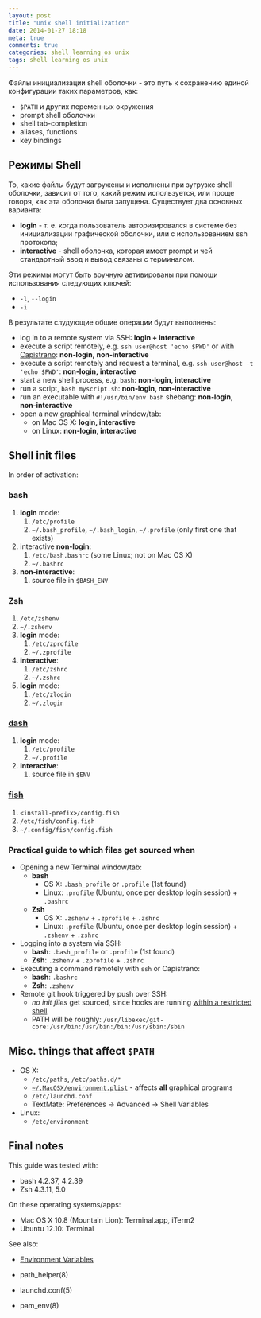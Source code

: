 ```yaml
---
layout: post
title: "Unix shell initialization"
date: 2014-01-27 18:18
meta: true
comments: true
categories: shell learning os unix
tags: shell learning os unix
---
```

Файлы инициализации shell оболочки - это путь к сохранению единой
конфигурации таких параметров, как:

* `$PATH` и других переменных окружения
* prompt shell оболочки
* shell tab-completion
* aliases, functions
* key bindings


## Режимы Shell

То, какие файлы будут загружены и исполнены при зугрузке shell оболочки,
зависит от того, какий режим используется, или проще говоря, как эта
оболочка была запущена. Существует два основных варианта:

* **login** - т. е. когда пользователь авторизировался в системе без
  инициализации графической оболочки, или с использованием ssh протокола;
* **interactive** - shell оболочка, которая имеет prompt и чей стандартный
  ввод и вывод связаны с терминалом.

Эти режимы могут быть вручную автивированы при помощи использования
следующих ключей:

* `-l`, `--login`
* `-i`

В результате слудующие общие операции будут выполнены:

* log in to a remote system via SSH:
  **login + interactive**
* execute a script remotely, e.g. `ssh user@host 'echo $PWD'` or with
  [Capistrano][]: **non‑login,&nbsp;non‑interactive**
* execute a script remotely and request a terminal, e.g. `ssh user@host
  -t 'echo $PWD'`: **non-login,&nbsp;interactive**
* start a new shell process, e.g. `bash`:
  **non‑login, interactive**
* run a script, `bash myscript.sh`:
  **non‑login, non‑interactive**
* run an executable with `#!/usr/bin/env bash` shebang:
  **non‑login, non‑interactive**
* open a new graphical terminal window/tab:
  * on Mac OS X: **login, interactive**
  * on Linux: **non‑login, interactive**


## Shell init files

In order of activation:

### bash

1. **login** mode:
   1. `/etc/profile`
   2. `~/.bash_profile`, `~/.bash_login`, `~/.profile` (only first one
      that exists)
2. interactive **non-login**:
   1. `/etc/bash.bashrc` (some Linux; not on Mac OS X)
   2. `~/.bashrc`
3. **non-interactive**:
   1. source file in `$BASH_ENV`

### Zsh

1. `/etc/zshenv`
2. `~/.zshenv`
3. **login** mode:
   1. `/etc/zprofile`
   2. `~/.zprofile`
4. **interactive**:
   1. `/etc/zshrc`
   2. `~/.zshrc`
5. **login** mode:
   1. `/etc/zlogin`
   2. `~/.zlogin`

### [dash][]

1. **login** mode:
   1. `/etc/profile`
   2. `~/.profile`
2. **interactive**:
   1. source file in `$ENV`

### [fish][]

1. `<install-prefix>/config.fish`
2. `/etc/fish/config.fish`
3. `~/.config/fish/config.fish`

### Practical guide to which files get sourced when

* Opening a new Terminal window/tab:
  * **bash**
     * OS X: `.bash_profile` or `.profile` (1st found)
     * Linux: `.profile` (Ubuntu, once per desktop login session) +
       `.bashrc`
  * **Zsh**
     * OS X: `.zshenv` + `.zprofile` + `.zshrc`
     * Linux: `.profile` (Ubuntu, once per desktop login session) +
       `.zshenv` + `.zshrc`
* Logging into a system via SSH:
  * **bash**: `.bash_profile` or `.profile` (1st found)
  * **Zsh**: `.zshenv` + `.zprofile` + `.zshrc`
* Executing a command remotely with `ssh` or Capistrano:
  * **bash**: `.bashrc`
  * **Zsh**: `.zshenv`
* Remote git hook triggered by push over SSH:
  * *no init files* get sourced, since hooks are running [within a
    restricted shell](http://git-scm.com/docs/git-shell)
  * PATH will be roughly:
    `/usr/libexec/git-core:/usr/bin:/usr/bin:/bin:/usr/sbin:/sbin`

## Misc. things that affect `$PATH`

* OS X:
  * `/etc/paths`, `/etc/paths.d/*`
  * [`~/.MacOSX/environment.plist`][plist] - affects **all** graphical
    programs
  * `/etc/launchd.conf`
  * TextMate: Preferences -> Advanced -> Shell Variables
* Linux:
  * `/etc/environment`

## Final notes

This guide was tested with:

* bash 4.2.37, 4.2.39
* Zsh  4.3.11, 5.0

On these operating systems/apps:

* Mac OS X 10.8 (Mountain Lion): Terminal.app, iTerm2
* Ubuntu 12.10: Terminal

See also:

* [Environment
  Variables](https://help.ubuntu.com/community/EnvironmentVariables)
* path_helper(8)
* launchd.conf(5)
* pam_env(8)


  [Capistrano]: https://github.com/capistrano/capistrano/wiki
  [dash]: http://gondor.apana.org.au/~herbert/dash/
  [fish]:
http://ridiculousfish.com/shell/user_doc/html/index.html#initialization
  [plist]:
http://developer.apple.com/library/mac/#documentation/MacOSX/Conceptual/BPRuntimeConfig/Articles/EnvironmentVars.html#//apple_ref/doc/uid/20002093-113982

